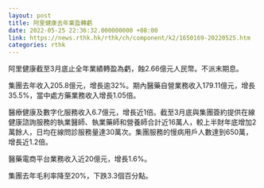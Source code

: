 ```yaml
---
layout: post
title: 阿里健康去年業盈轉虧
date: 2022-05-25 22:36:32.000000000 +08:00
link: https://news.rthk.hk/rthk/ch/component/k2/1650169-20220525.htm
categories: rthk
---
```


阿里健康截至3月底止全年業績轉盈為虧，蝕2.66億元人民幣。不派末期息。

集團去年收入205.8億元，增長逾32%。期內醫藥自營業務收入179.11億元，增長35.5%，當中處方藥業務收入增長1.05倍。

醫療健康及數字化服務收入6.7億元，增長近1倍。截至3月底與集團簽約提供在線健康諮詢服務的執業醫師、執業藥師和營養師合計近16萬人，較上半財年底增加2萬餘人，日均在線問診服務量達30萬次。集團服務的慢病用戶人數達到650萬，增長近1.2倍。

醫藥電商平台業務收入近20億元，增長1.6%。

集團去年毛利率降至20%，下跌3.3個百分點。
